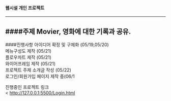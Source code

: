 #### 웹시설 개인 프로젝트
---
####주제
Movier, 영화에 대한 기록과 공유.
---
####진행사항
아이디어 확정 및 구체화 (05/19,05/20)<br>
메뉴구성도 제작 (05/21)<br>
플로우차트 제작 (05/21)<br>
와이어프레임 제작 (05/21)<br>
프로젝트 주제 소개글 작성 (05/22) <br>
로그인/회원가입 페이지 제작 중(06/1

진행중인 프로젝트 링크<br>
<
http://127.0.0.1:5500/Login.html
